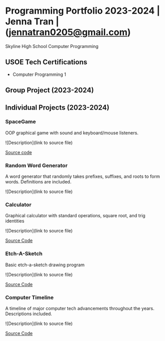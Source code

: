 # Programming Portfolio 2023-2024 | Jenna Tran | (jennatran0205@gmail.com)
Skyline High School Computer Programming

## USOE Tech Certifications
* Computer Programming 1

## Group Project (2023-2024)

## Individual Projects (2023-2024)

### SpaceGame
OOP graphical game with sound and keyboard/mouse listeners.

![Description](link to source file)

[Source code](https://github.com/eebic/programmingportfolio/blob/main/src/SpaceGame.zip)

### Random Word Generator
A word generator that randomly takes prefixes, suffixes, and roots to form words. Definitions are included.

![Description](link to source file)

### Calculator
Graphical calculator with standard operations, square root, and trig identities

![Description](link to source file)

[Source Code](https://github.com/eebic/programmingportfolio/blob/main/src/Calculator.zip)

### Etch-A-Sketch
Basic etch-a-sketch drawing program

![Description](link to source file)

[Source Code](https://github.com/eebic/programmingportfolio/blob/main/src/EtchASketch.pde.zip)

### Computer Timeline
A timeline of major computer tech advancements throughout the years. Descriptions included.

![Description](link to source file)

[Source Code](https://github.com/eebic/programmingportfolio/blob/main/src/Timeline.zip)
